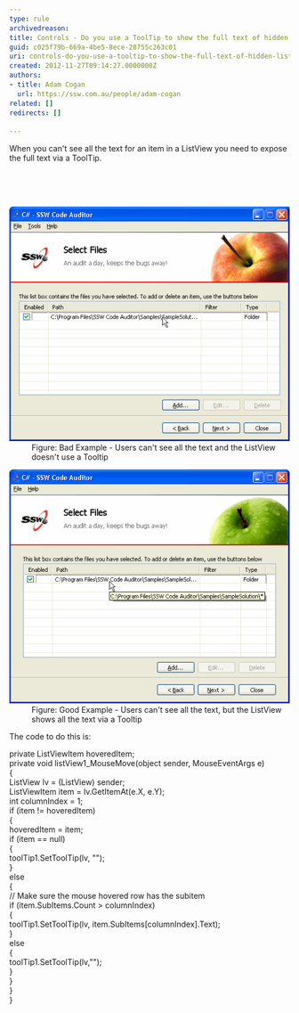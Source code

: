 ```yaml
---
type: rule
archivedreason: 
title: Controls - Do you use a ToolTip to show the full text of hidden ListView data?
guid: c025f79b-669a-4be5-8ece-28755c263c01
uri: controls-do-you-use-a-tooltip-to-show-the-full-text-of-hidden-listview-data
created: 2012-11-27T09:14:27.0000000Z
authors:
- title: Adam Cogan
  url: https://ssw.com.au/people/adam-cogan
related: []
redirects: []

---
```



<p>​When you can't see all the text for an item in a ListView you need to expose the full text via a ToolTip.<br></p>
<br><excerpt class='endintro'></excerpt><br>
​
<dl class="badImage"><dt>
      <img alt="ListView control without Tooltip." src="../../assets/ListViewWithoutToolTip.gif" />
   </dt><dd>Figure: Bad Example - Users can't see all the text and the ListView doesn't use a Tooltip</dd></dl><dl class="goodImage"><dt>
      <img alt="ListView control with Tooltip." src="../../assets/ListViewWithToolTip.gif" />
   </dt><dd>Figure: Good Example - Users can't see all the text, but the ListView shows all the text via a Tooltip</dd></dl><div>The code to do this is:</div><dl class="code"><dt><p>private ListViewItem hoveredItem;<br> private void listView1_MouseMove(object sender, MouseEventArgs e)<br> { <br> ListView lv = (ListView) sender; <br> ListViewItem item = lv.GetItemAt(e.X, e.Y);<br> int columnIndex = 1;<br> if (item != hoveredItem)<br> { <br> hoveredItem = item; <br> if (item == null) <br> { <br> toolTip1.SetToolTip(lv, ""); <br> } <br> else <br> { <br> // Make sure the mouse hovered row has the subitem <br> if (item.SubItems.Count &gt; columnIndex)<br> { <br> toolTip1.SetToolTip(lv, item.SubItems[columnIndex].Text);<br> } <br> else <br> { <br> toolTip1.SetToolTip(lv,""); <br> } <br> } <br> } <br> }​<br></p></dt></dl>


